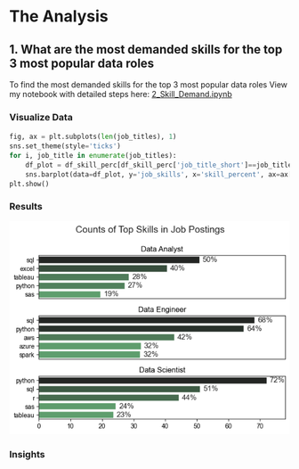 # The Analysis
## 1. What are the most demanded skills for the top 3 most popular data roles
To find the most demanded skills for the top 3 most popular data roles
View my notebook with detailed steps here: [2_Skill_Demand.ipynb](3_project/2_Skill_Demand.ipynb)

### Visualize Data
```python
fig, ax = plt.subplots(len(job_titles), 1)
sns.set_theme(style='ticks')
for i, job_title in enumerate(job_titles):
    df_plot = df_skill_perc[df_skill_perc['job_title_short']==job_title].head(5)
    sns.barplot(data=df_plot, y='job_skills', x='skill_percent', ax=ax[i], hue='skill_count', palette='dark:g_r')
plt.show()
```

### Results

![Visualization of Data Skills](image.png)

### Insights


